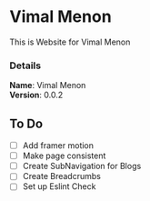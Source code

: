 # Vimal Menon

This is Website for Vimal Menon

### Details

<b>Name</b>: Vimal Menon
<br/>
<b>Version</b>: 0.0.2
<br/>

## To Do

- [ ] Add framer motion
- [ ] Make page consistent
- [ ] Create SubNavigation for Blogs
- [ ] Create Breadcrumbs
- [ ] Set up Eslint Check
